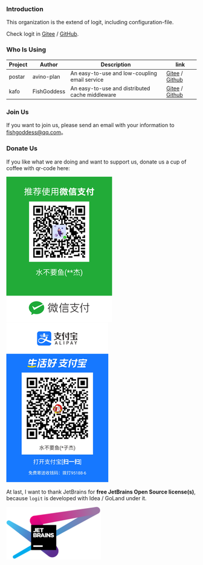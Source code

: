 ### Introduction
This organization is the extend of logit, including configuration-file.

Check logit in [Gitee](https://gitee.com/go-logit/logit) / [GitHub](https://github.com/go-logit/logit).

### Who Is Using
| Project | Author      | Description                                     | link                                                         |
| ------- | ----------- | ----------------------------------------------- | ------------------------------------------------------------ |
| postar  | avino-plan  | An easy-to-use and low-coupling email service   | [Gitee](https://gitee.com/avino-plan/postar) / [Github](https://github.com/avino-plan/postar) |
| kafo    | FishGoddess | An easy-to-use and distributed cache middleware | [Gitee](https://gitee.com/FishGoddess/kafo) / [Github](https://github.com/FishGoddess/kafo) |

### Join Us
If you want to join us, please send an email with your information to fishgoddess@qq.com。

### Donate Us
If you like what we are doing and want to support us, donate us a cup of coffee with qr-code here:

![wechat-pay](./_icon/wechat-pay.png)
![ali-pay](./_icon/ali-pay.png)

At last, I want to thank JetBrains for **free JetBrains Open Source license(s)**, because `logit` is developed with Idea / GoLand under it.

<a href="https://www.jetbrains.com/?from=logit" target="_blank"><img src="./_icons/jetbrains.png" width="250"/></a>

